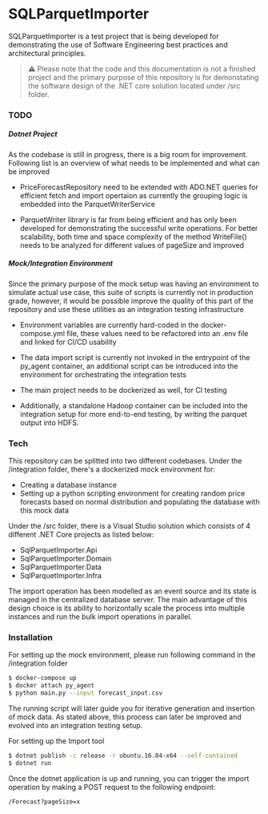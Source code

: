 # SQLParquetImporter

SQLParquetImporter is a test project that is being developed for demonstrating the use of Software Engineering best practices and architectural principles.

> :warning: Please note that the code and this documentation is not a finished project and the primary purpose of this repository is for demonstating the software design of the .NET core solution located under /src folder.

### TODO

##### Dotnet Project

As the codebase is still in progress, there is a big room for improvement. Following list is an overview of what needs to be implemented and what can be improved
  - PriceForecastRepository need to be extended with ADO.NET queries for efficient fetch and import opertaion as currently the grouping logic is embedded into the  ParquetWriterService
  
- ParquetWriter library is far from being efficient and has only been developed for demonstrating the successful write operations. For better scalability, both time and space complexity of the method WriteFile() needs to be analyzed for different values of pageSize and improved

##### Mock/Integration Environment
Since the primary purpose of the mock setup was having an environment to simulate actual use case, this suite of scripts is currently not in production grade, however, it would be possible improve the quality of this part of the repository and use these utilities as an integration testing infrastructure
- Environment variables are currently hard-coded in the docker-compose.yml file, these values need to be refactored into an .env file and linked for CI/CD usability
- The data import script is currently not invoked in the entrypoint of the py_agent container, an additional script can be introduced into the environment for orchestrating the integration tests
- The main project needs to be dockerized as well, for CI testing

- Additionally, a standalone Hadoop container can be included into the integration setup for more end-to-end testing, by writing the parquet output into HDFS.

### Tech
This repository can be splitted into two different codebases. Under the /integration folder, there's a dockerized mock environment for:
- Creating a database instance
- Setting up a python scripting environment for creating random price forecasts based on normal distribution and populating the database with this mock data

Under the /src folder, there is a Visual Studio solution which consists of 4 different .NET Core projects as listed below:

- SqlParquetImporter.Api
- SqlParquetImporter.Domain
- SqlParquetImporter.Data
- SqlParquetImporter.Infra

The import operation has been modelled as an event source and its state is managed in the centralized database server. The main advantage of this design choice is its ability to horizontally scale the process into multiple instances and run the bulk import operations in parallel. 

### Installation
For setting up the mock environment, please run following command in the /integration folder

```sh
$ docker-compose up
$ docker attach py_agent
$ python main.py --input forecast_input.csv
```
The running script will later guide you for iterative generation and insertion of mock data. As stated above, this process can later be improved and evolved into an integration testing setup. 

For setting up the Import tool

```sh
$ dotnet publish -c release -r ubuntu.16.04-x64 --self-contained
$ dotnet run
```
Once the dotnet application is up and running, you can trigger the import operation by making a POST request to the following endpoint: 
```
/Forecast?pageSize=x
```

